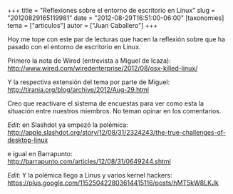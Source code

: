 +++
title = "Reflexiones sobre el entorno de escritorio en Linux"
slug = "20120829165119981"
date = "2012-08-29T16:51:00-06:00"
[taxonomies]
tema = ["articulos"]
autor = ["Juan Caballero"]
+++

Hoy me tope con este par de lecturas que hacen la reflexión sobre que ha pasado
con el entorno de escritorio en Linux.

Primero la nota de Wired (entrevista a Miguel de Icaza):
<http://www.wired.com/wiredenterprise/2012/08/osx-killed-linux/>

Y la respectiva extensión del tema por parte de Miguel:
<http://tirania.org/blog/archive/2012/Aug-29.html>

Creo que reactivare el sistema de encuestas para ver como esta la situación
entre nuestros miembros. No teman opinar en los comentarios.

*Edit*: en Slashdot ya empezó la polémica:
<http://apple.slashdot.org/story/12/08/31/2324243/the-true-challenges-of-desktop-linux>

e igual en Barrapunto: <http://barrapunto.com/articles/12/08/31/0649244.shtml>

*Edit*: Y la polémica llego a Linus y varios kernel hackers:
<https://plus.google.com/115250422803614415116/posts/hMT5kW8LKJk>
